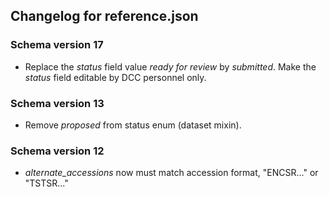 ## Changelog for reference.json

### Schema version 17

* Replace the *status* field value *ready for review* by *submitted*. Make the *status* field editable by DCC personnel only.

### Schema version 13

* Remove *proposed* from status enum (dataset mixin).

### Schema version 12

* *alternate_accessions* now must match accession format, "ENCSR..." or "TSTSR..."

